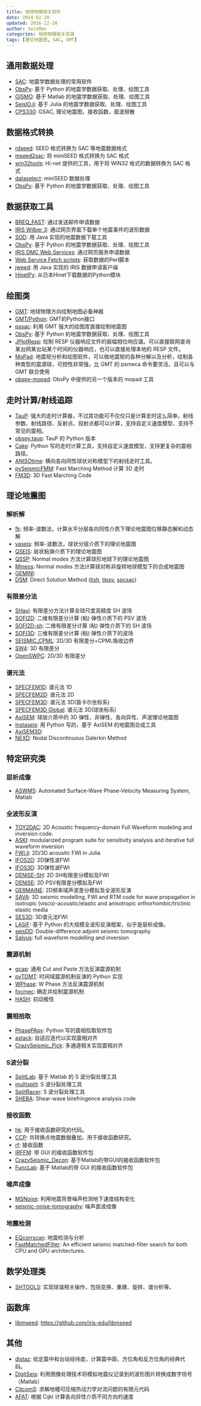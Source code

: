 ```yaml
---
title: 地球物理相关软件
date: 2014-02-20
updated: 2016-12-20
author: SeisMan
categories: 地球物理相关资源
tags: [理论地震图, SAC, GMT]
---
```


## 通用数据处理

- [SAC][]: 地震学数据处理的常用软件
- [ObsPy][]: 基于 Python 的地震学数据获取、处理、绘图工具
- [GISMO][]: 基于 Matlab 的地震学数据获取、处理、绘图工具
- [SeisIO.jl][]: 基于 Julia 的地震学数据获取、处理、绘图工具
- [CPS330][]: GSAC, 理论地震图，接收函数，面波频散

[SAC]: http://www.iris.edu/ds/nodes/dmc/forms/sac/
[CPS330]: http://www.eas.slu.edu/eqc/eqccps.html
[ObsPy]: https://github.com/obspy/obspy/wiki
[SeisIO.jl]: https://github.com/jpjones76/SeisIO.jl
[GISMO]: http://geoscience-community-codes.github.io/GISMO/

## 数据格式转换

- [rdseed][]: SEED 格式转换为 SAC 等地震数据格式
- [mseed2sac][]: 将 miniSEED 格式转换为 SAC 格式
- [win32tools][]: Hi-net 提供的工具，用于将 WIN32 格式的数据转换为 SAC 格式
- [dataselect][]:  miniSEED 数据处理
- [ObsPy][]: 基于 Python 的地震学数据获取、处理、绘图工具

[rdseed]: http://www.iris.edu/ds/nodes/dmc/forms/rdseed/
[win32tools]: http://www.hinet.bosai.go.jp/REGS/manual/dlDialogue.php?r=win32tools
[mseed2sac]: https://github.com/iris-edu/mseed2sac
[dataselect]: https://github.com/iris-edu/dataselect

## 数据获取工具

- [BREQ_FAST][]: 通过发送邮件申请数据
- [IRIS Wilber 3][]: 通过网页界面下载单个地震事件的波形数据
- [SOD][]: 用 Java 实现的地震数据下载工具
- [ObsPy][]: 基于 Python 的地震学数据获取、处理、绘图工具
- [IRIS DMC Web Services][]: 通过网页服务申请数据
- [Web Service Fetch scripts][]: 获取数据的Perl脚本
- [jweed][]: 用 Java 实现的 IRIS 数据申请客户端
- [HinetPy][]: 从日本Hinet下载数据的Python模块

[jweed]: http://ds.iris.edu/ds/nodes/dmc/software/downloads/jweed/
[SOD]: http://www.seis.sc.edu/sod
[IRIS Wilber 3]: http://www.iris.edu/wilber3/find_event
[BREQ_FAST]: http://ds.iris.edu/ds/nodes/dmc/manuals/breq_fast/
[IRIS DMC Web Services]: http://service.iris.edu/
[Web Service Fetch scripts]: https://seiscode.iris.washington.edu/projects/ws-fetch-scripts
[HinetPy]: https://seisman.github.io/HinetPy/

## 绘图类

- [GMT][]: 地球物理方向绘制地图必备神器
- [GMT/Python][]: GMT的Python接口
- [pssac][]: 利用 GMT 强大的绘图库直接绘制地震图
- [ObsPy][]: 基于 Python 的地震学数据获取、处理、绘图工具
- [JPlotResp][]: 绘制 RESP 仪器响应文件的振幅相位响应谱。可以直接联网查询某台网某台站某个时间的仪器响应，也可以直接处理本地的 RESP 文件。
- [MoPad][]: 地震矩分析和绘图软件，可以做地震矩的各种分解以及分析，绘制各种类型的震源球，可控性非常强，比 GMT 的 psmeca 命令要灵活，且可以与 GMT 联合使用
- [obspy-mopad][]: ObsPy 中提供的另一个版本的 mopad 工具

[GMT]: http://gmt.soest.hawaii.edu/
[GMT/Python]: http://www.gmtpython.xyz/
[pssac]: http://www.eas.slu.edu/People/LZhu/home.html
[JPlotResp]: http://www.isti2.com/JPlotResp/
[MoPad]: http://www.larskrieger.de/mopad/
[obspy-mopad]: https://docs.obspy.org/packages/autogen/obspy.imaging.scripts.mopad.html

## 走时计算/射线追踪

- [TauP][]: 强大的走时计算器，不过其功能可不仅仅只是计算走时这么简单。射线参数、射线路径、反射点、投射点都可以计算，支持自定义速度模型、支持不常见的震相。
- [obspy.taup][]: TauP 的 Python 版本
- [Cake][]: Python 写的走时计算工具，支持自定义速度模型，支持更复杂的震相路径。
- [ANISOtime][]: 横向各向同性球状对称模型下的射线走时工具。
- [pySeismicFMM][]: Fast Marching Method 计算 3D 走时
- [FM3D][]: 3D Fast Marching Code

[TauP]: http://www.seis.sc.edu/taup/
[Cake]: http://pyrocko.org/
[ANISOtime]: http://www-solid.eps.s.u-tokyo.ac.jp/~dsm/anisotime.html
[pySeismicFMM]: https://github.com/gozwei/pySeismicFMM
[FM3D]: http://rses.anu.edu.au/seismology/soft/fmmcode/
[obspy.taup]: http://docs.obspy.org/packages/obspy.taup.html

## 理论地震图

### 解析解

- [fk][]: 频率-波数法，计算水平分层各向同性介质下理论地震图位移静态解和动态解
- [yaseis][]: 频率-波数法，球状分层介质下的理论地震图
- [QSEIS][]: 层状粘弹介质下的理论地震图
- [QSSP][]: Normal modes 方法计算球形地球下的理论地震图
- [Mineos][]: Normal modes 方法计算球对称非旋转地球模型下的合成地震图
- [GEMINI][]:
- [DSM][]: Direct Solution Method ([tish][], [tipsv][], [spcsac][])

### 有限差分法

- [SHaxi][]: 有限差分方法计算全球尺度高精度 SH 波场
- [SOFI2D][]: 二维有限差分计算 (粘) 弹性介质下的 PSV 波场
- [SOFI2D-sh][]: 二维有限差分计算 (粘) 弹性介质下的 SH 波场
- [SOFI3D][]: 三维有限差分计算 (粘) 弹性介质下的波场
- [SEISMIC_CPML][]: 2D/3D 有限差分+CPML吸收边界
- [SW4][]: 3D 有限差分
- [OpenSWPC][]: 2D/3D 有限差分

### 谱元法

- [SPECFEM1D][]: 谱元法 1D
- [SPECFEM2D][]: 谱元法 2D
- [SPECFEM3D][]: 谱元法 3D(笛卡尔坐标系)
- [SPECFEM3D Global][]: 谱元法 3D(球坐标系)
- [AxiSEM][]: 球层介质中的 3D 弹性、非弹性、各向异性、声波理论地震图
- [Instaseis][]: 用 Python 写的，基于 AxiSEM 的地震图合成工具
- [AxiSEM3D][]:
- [NEXD][]: Nodal Discontinuous Galerkin Method

[fk]: http://www.eas.slu.edu/People/LZhu/home.html
[QSEIS]: http://www.gfz-potsdam.de/en/section/physics-of-earthquakes-and-volcanoes/data-products-services/downloads-software/
[SHaxi]: http://svn.geophysik.uni-muenchen.de/trac/shaxi
[QSSP]: http://www.gfz-potsdam.de/en/section/physics-of-earthquakes-and-volcanoes/data-products-services/downloads-software/
[Mineos]: https://github.com/geodynamics/mineos
[yaseis]: https://seiscode.iris.washington.edu/projects/yaseis
[AxiSEM]: https://github.com/geodynamics/axisem
[Instaseis]: http://instaseis.net/
[GEMINI]: http://www.quest-itn.org/library/software/gemini-greens-function-of-the-earth-by-minor-integration
[DSM]: http://www-solid.eps.s.u-tokyo.ac.jp/~dsm/software/software.htm
[tipsv]: http://www-solid.eps.s.u-tokyo.ac.jp/~dsm/software/software/tipsv-1.8.0.tar.gz
[tish]: http://www-solid.eps.s.u-tokyo.ac.jp/~dsm/software/software/tish-1.9.0.tar.gz
[spcsac]: http://www-solid.eps.s.u-tokyo.ac.jp/~dsm/software/software/spcsac-v1.0.0.tar.gz
[SOFI2D]: https://git.scc.kit.edu/GPIAG-Software/SOFI2D/
[SOFI2D-sh]: https://git.scc.kit.edu/GPIAG-Software/SOFI2D_sh
[SOFI3D]: https://git.scc.kit.edu/GPIAG-Software/SOFI3D
[SEISMIC_CPML]: https://github.com/geodynamics/seismic_cpml
[SPECFEM1D]: https://github.com/geodynamics/specfem1d
[SPECFEM2D]: https://github.com/geodynamics/specfem2d
[SPECFEM3D]: https://github.com/geodynamics/specfem3d
[SPECFEM3D Global]: https://github.com/geodynamics/specfem3d_globe
[SW4]: https://github.com/geodynamics/sw4
[OpenSWPC]: https://github.com/takuto-maeda/OpenSWPC
[AxiSEM3D]: https://github.com/kuangdai/AxiSEM3D
[NEXD]: http://www.gmg.ruhr-uni-bochum.de/geophysik/seismology/nexd.html

## 特定研究类

### 层析成像

- [ASWMS][]: Automated Surface-Wave Phase-Velocity Measuring System, Matlab

[ASWMS]: https://ds.iris.edu/ds/products/aswms/

### 全波形反演

- [TOY2DAC][]: 2D Acoustic frequency-domain Full Waveform modeling and inversion code.
- [ASKI][]: modularized program suite for sensitivity analysis and iterative full waveform inversion
- [FWI.jl][]: 2D/3D acoustic FWI in Julia
- [IFOS2D][]: 2D弹性波FWI
- [IFOS3D][]: 3D弹性波FWI
- [DENISE-SH][]: 2D SH有限差分模拟及FWI
- [DENISE][]: 2D PSV有限差分模拟及FWI
- [GERMAINE][]: 2D频率域声波差分模拟及全波形反演
- [SAVA][]: 3D seismic modelling, FWI and RTM code for wave propagation in isotropic (visco)-acoustic/elastic and anisotropic orthorhombic/triclinic elastic media
- [SES3D][]: 3D谱元法FWI
- [LASIF][]: 基于 Python 的大规模全波形反演框架，似乎是层析成像。
- [seisDD][]: Double-difference adjoint seismic tomography
- [Salvus][]: full waveform modelling and inversion


[TOY2DAC]: https://seiscope2.osug.fr/TOY2DAC,82
[ASKI]: http://www.gmg.ruhr-uni-bochum.de/geophysik/seismology/aski.html
[FWI.jl]: https://github.com/JuliaInv/FWI.jl
[IFOS2D]: https://git.scc.kit.edu/GPIAG-Software/IFOS2D
[IFOS3D]: https://git.scc.kit.edu/GPIAG-Software/IFOS3D
[DENISE-SH]: https://github.com/daniel-koehn/DENISE-SH
[DENISE]: https://github.com/daniel-koehn/DENISE-Black-Edition
[SES3D]: http://www.cos.ethz.ch/software/production/ses3d.html
[LASIF]: http://www.lasif.net/
[seisDD]: https://github.com/yanhuay/seisDD
[Salvus]: https://salvus.io/
[GERMAINE]: https://github.com/daniel-koehn/GERMAINE
[SAVA]: https://github.com/daniel-koehn/SAVA

### 震源机制

- [gcap][]: 通用 Cut and Paste 方法反演震源机制
- [pyTDMT][]: 时间域震源机制反演的 Python 实现
- [WPhase][]: W Phase 方法反演震源机制
- [focmec][]: 确定并绘制震源机制
- [HASH][]: 初动极性

[gcap]: http://www.eas.slu.edu/People/LZhu/home.html
[pyTDMT]: https://github.com/fabriziobernardi/pydmt
[WPhase]: http://eost.u-strasbg.fr/wphase/
[focmec]: https://seiscode.iris.washington.edu/projects/focmec
[HASH]: https://earthquake.usgs.gov/research/software/#HASH

### 震相拾取

- [PhasePApy][]: Python 写的震相拾取软件包
- [astack][]: 自适应迭代以实现震相对齐
- [CrazySeismic_Pick][]: 多通道相关实现震相对齐

[PhasePApy]: https://github.com/austinholland/PhasePApy
[astack]: http://rses.anu.edu.au/seismology/soft/astack/index.html
[CrazySeismic_Pick]: http://web.gps.caltech.edu/~yucq/software.html

### S波分裂

- [SplitLab][]: 基于 Matlab 的 S 波分裂处理工具
- [multisplit][]: S 波分裂处理工具
- [SplitRacer][]: S 波分裂处理工具
- [SHEBA][]: Shear-wave birefringence analysis code

[SplitLab]: http://splitting.gm.univ-montp2.fr/
[multisplit]: https://github.com/ftilmann/multisplit
[SplitRacer]: http://www.geophysik.uni-frankfurt.de/64002762/Software
[SHEBA]: https://github.com/jwookey/sheba

### 接收函数

- [hk][]: 用于接收函数研究的代码。
- [CCP][]: 共转换点地震数据叠加，用于接收函数研究。
- [rf][]: 接收函数
- [IRFFM][]: 带 GUI 的接收函数软件包
- [CrazySeismic_Decon][]: 基于Matlab的带GUI的接收函数软件包
- [FuncLab][]: 基于 Matlab的带 GUI 的接收函数软件包

[hk]: http://www.eas.slu.edu/People/LZhu/home.html
[CCP]: http://www.eas.slu.edu/People/LZhu/home.html
[rf]: https://github.com/trichter/rf
[IRFFM]: http://rses.anu.edu.au/~hrvoje/IRFFMv1.1.html
[CrazySeismic_Decon]: http://web.gps.caltech.edu/~yucq/software.html
[FuncLab]: https://robporritt.wordpress.com/software/

### 噪声成像

- [MSNoise][]: 利用地震背景噪声检测地下速度结构变化
- [seismic-noise-tomography][]: 噪声面波成像

[MSNoise]: http://www.msnoise.org/
[seismic-noise-tomography]: https://github.com/bgoutorbe/seismic-noise-tomography

### 地震检测

- [EQcorrscan][]: 地震检测与分析
- [FastMatchedFilter][]: An efficient seismic matched-filter search for both CPU and GPU architectures.

[EQcorrscan]: https://github.com/eqcorrscan/EQcorrscan
[FastMatchedFilter]: https://github.com/beridel/fast_matched_filter

## 数学处理类

- [SHTOOLS][]: 实现球谐相关操作，包括变换、重建、旋转、谱分析等。

[SHTOOLS]: https://github.com/SHTOOLS/SHTOOLS

## 函数库

- [libmseed][]: https://github.com/iris-edu/libmseed

[libmseed]: https://seiscode.iris.washington.edu/projects/libmseed

## 其他

- [distaz][]: 给定震中和台站经纬度，计算震中距、方位角和反方位角的经典代码。
- [DigitSeis][]: 利用图像处理技术将模拟地震仪记录到的波形图片转换成数字信号（Matlab）
- [CitcomS][]: 求解地幔可压缩热动力学对流问题的有限元代码
- [AFAT][]: 根据 Cijkl 计算各向异性介质不同方向的速度

[distaz]: http://www.seis.sc.edu/software/distaz/
[DigitSeis]: http://www.seismology.harvard.edu/research/DigitSeis.html
[CitcomS]: https://github.com/geodynamics/citcoms
[AFAT]: http://cpc.cs.qub.ac.uk/summaries/AFAT_v1_0.html
